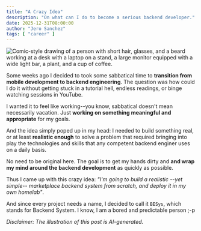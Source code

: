 ```yaml
---
title: "A Crazy Idea"
description: "On what can I do to become a serious backend developer."
date: 2025-12-31T08:00:00
author: "Jero Sanchez"
tags: [ "career" ]
---
```


![Comic-style drawing of a person with short hair, glasses, and a beard working at a desk with a laptop on a stand, a large monitor equipped with a wide light bar, a plant, and a cup of coffee.](/blog/images/a-crazy-idea.png)

Some weeks ago I decided to took some sabbatical time to **transition from mobile development to backend engineering**. The question was how could I do it without getting stuck in a tutorial hell, endless readings, or binge watching sessions in YouTube.

I wanted it to feel like working--you know, sabbatical doesn't mean necessarily vacation. Just **working on something meaningful and appropriate** for my goals.

And the idea simply poped up in my head: I needed to build something real, or at least **realistic enough** to solve a problem that required bringing into play the technologies and skills that any competent backend enginer uses on a daily basis.

No need to be original here. The goal is to get my hands dirty and **and wrap my mind around the backend development** as quickly as possible.

Thus I came up with this crazy idea: _"I'm going to build a realistic --yet simple-- marketplace backend system from scratch, and deploy it in my own homelab"_.

And since every project needs a name, I decided to call it `BESys`, which stands for Backend System. I know, I am a bored and predictable person ;-p

_Disclaimer: The illustration of this post is AI-generated._